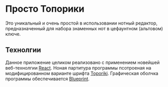 # Просто Топорики
Это уникальный и очень простой в использовании нотный редактор, предназначенный для набора знаменных нот в цефаунтном (альтовом) ключе.

## Технолгии
Данное приложение целиком реализовано с применением новейшей веб-технолгии [React](https://reactjs.org/).
Ноная партитура программы псотроеная на модифицированном варианте шрифта [Toporiki](http://znamen.ru/odnoglas.php).
Графическая оболчка программы обеспечивается [Blueprint](https://blueprintjs.com/).
